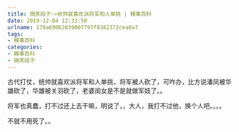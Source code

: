 ```yaml
---
title: 搞笑段子->统帅就喜欢派将军和人单挑 | 糗事百科
date: 2019-12-04 12:33:50
urlname: 170a69062039007797f8382372cea0a7
tags: 
- 糗事百科
categories:
- 糗事百科
- 搞笑段子
---
```

古代打仗，统帅就喜欢派将军和人单挑，将军被人砍了，可咋办，比方说潘凤被华雄砍了，华雄被关羽砍了，老婆闺女是不是就做军妓了。。

将军也真蠢，打不过还上去干嘛，明说了，，大人，我打不过他，换个人吧。。。。

不就不用死了。。


